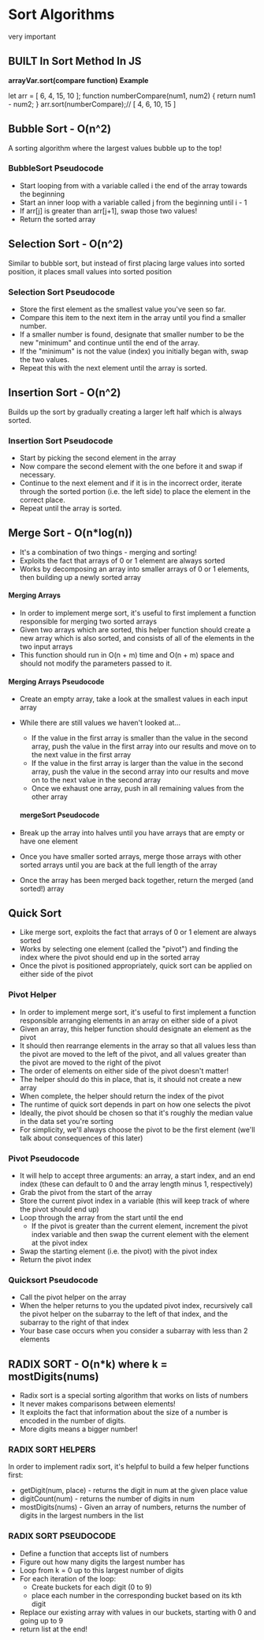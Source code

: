 #   Sort Algorithms
very important
## BUILT In Sort Method In JS
**arrayVar.sort(compare function)**
**Example**

let arr = [ 6, 4, 15, 10 ];
function numberCompare(num1, num2) {
  return num1 - num2;
}
arr.sort(numberCompare);// [ 4, 6, 10, 15 ]

## Bubble Sort - O(n^2)
A sorting algorithm where the largest values bubble up to the top!
### BubbleSort Pseudocode
* Start looping from with a variable called i the end of the array towards the beginning
* Start an inner loop with a variable called j from the beginning until i - 1
* If arr[j] is greater than arr[j+1], swap those two values!
* Return the sorted array

##  Selection Sort - O(n^2)
Similar to bubble sort, but instead of first placing large values into sorted position, it places small values into sorted position
### Selection Sort Pseudocode

* Store the first element as the smallest value you've seen so far.
* Compare this item to the next item in the array until you find a smaller number.
* If a smaller number is found, designate that smaller number to be the new "minimum" and continue until the end of the array.
* If the "minimum" is not the value (index) you initially began with, swap the two values.
* Repeat this with the next element until the array is sorted.

##  Insertion Sort - O(n^2)
Builds up the sort by gradually creating a larger left half which is always sorted.

### Insertion Sort Pseudocode
* Start by picking the second element in the array
* Now compare the second element with the one before it and swap if necessary.
* Continue to the next element and if it is in the incorrect order, iterate through the sorted portion (i.e. the left side) to place the element in the correct place.
* Repeat until the array is sorted.

## Merge Sort - O(n*log(n))
* It's a combination of two things - merging and sorting!
* Exploits the fact that arrays of 0 or 1 element are always sorted
* Works by decomposing an array into smaller arrays of 0 or 1 elements, then building up a newly sorted array

####  Merging Arrays
* In order to implement merge sort, it's useful to first implement a function responsible for merging two sorted arrays
* Given two arrays which are sorted, this helper function should create a new array which is also sorted, and consists of all of the elements in the two input arrays
* This function should run in O(n + m) time and O(n + m) space and should not modify the parameters passed to it.
####  Merging Arrays Pseudocode
* Create an empty array, take a look at the smallest values in each input array
* While there are still values we haven't looked at...
  * If the value in the first array is smaller than the value in the second array, push the value in the first array into our results and move on to the next value in the first array
  * If the value in the first array is larger than the value in the second array, push the value in the second array into our results and move on to the next value in the second array
  * Once we exhaust one array, push in all remaining values from the other array

  ####  mergeSort Pseudocode
* Break up the array into halves until you have arrays that are empty or have one element
* Once you have smaller sorted arrays, merge those arrays with other sorted arrays until you are back at the full length of the array
* Once the array has been merged back together, return the merged (and sorted!) array

##  Quick Sort
* Like merge sort, exploits the fact that arrays of 0 or 1 element are always sorted
* Works by selecting one element (called the "pivot") and finding the index where the pivot should end up in the sorted array
* Once the pivot is positioned appropriately, quick sort can be applied on either side of the pivot
### Pivot Helper
* In order to implement merge sort, it's useful to first implement a function responsible arranging elements in an array on either side of a pivot
* Given an array, this helper function should designate an element as the pivot
* It should then rearrange elements in the array so that all values less than the pivot are moved to the left of the pivot, and all values greater than the pivot are moved to the right of the pivot
* The order of elements on either side of the pivot doesn't matter!
* The helper should do this in place, that is, it should not create a new array
* When complete, the helper should return the index of the pivot
* The runtime of quick sort depends in part on how one selects the pivot
* Ideally, the pivot should be chosen so that it's roughly the median value in the data set you're sorting
* For simplicity, we'll always choose the pivot to be the first element (we'll talk about consequences of this later)
### Pivot Pseudocode
* It will help to accept three arguments: an array, a start index, and an end index (these can default to 0 and the array length minus 1, respectively)
* Grab the pivot from the start of the array 
* Store the current pivot index in a variable (this will keep track of where the pivot should end up)
* Loop through the array from the start until the end
  * If the pivot is greater than the current element, increment the pivot index variable and then swap the current element with the element at the pivot index
* Swap the starting element (i.e. the pivot) with the pivot index
* Return the pivot index

### Quicksort Pseudocode
* Call the pivot helper on the array
* When the helper returns to you the updated pivot index, recursively call the pivot helper on the subarray to the left of that index, and the subarray to the right of that index
* Your base case occurs when you consider a subarray with less than 2 elements

##  RADIX SORT - O(n*k) where k = mostDigits(nums)
* Radix sort is a special sorting algorithm that works on lists of numbers
* It never makes comparisons between elements!
* It exploits the fact that information about the size of a number is encoded in the number of digits.  
* More digits means a bigger number!
### RADIX SORT HELPERS
In order to implement radix sort, it's helpful to build a few helper functions first:

* getDigit(num, place) - returns the digit in num at the given place value
* digitCount(num) - returns the number of digits in num
* mostDigits(nums) - Given an array of numbers, returns the number of digits in the largest numbers in the list

### RADIX SORT PSEUDOCODE
* Define a function that accepts list of numbers
* Figure out how many digits the largest number has
* Loop from k = 0 up to this largest number of digits
* For each iteration of the loop:
  * Create buckets for each digit (0 to 9)
  * place each number in the corresponding bucket based on its kth digit
* Replace our existing array with values in our buckets, starting with 0 and going up to 9
* return list at the end!


